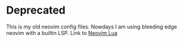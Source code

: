 # Deprecated
This is my old neovim config files.
Nowdays I am using bleeding edge neovim with
a builtin LSP.
Link to [Neovim Lua](https://github.com/11me/dotfiles/tree/master/.config/nvim)
